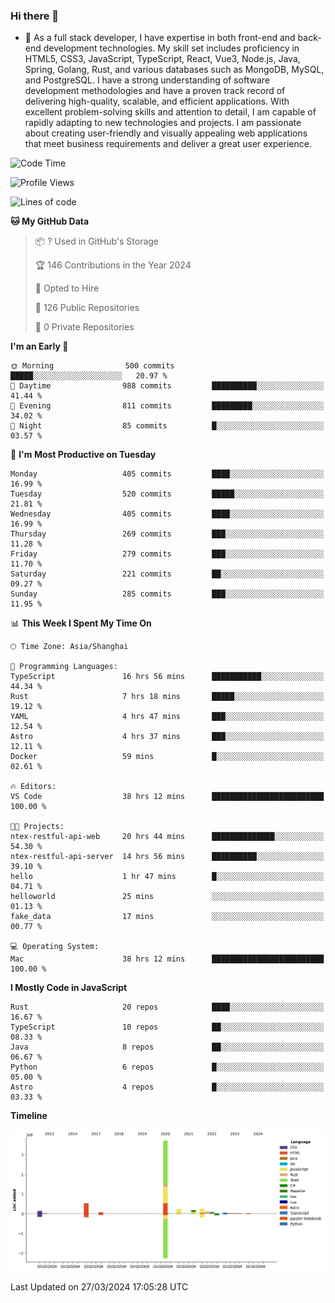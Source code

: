 ### Hi there 👋

- 🌱 As a full stack developer, I have expertise in both front-end and back-end development technologies. My skill set includes proficiency in HTML5, CSS3, JavaScript, TypeScript, React, Vue3, Node.js, Java, Spring, Golang, Rust, and various databases such as MongoDB, MySQL, and PostgreSQL. I have a strong understanding of software development methodologies and have a proven track record of delivering high-quality, scalable, and efficient applications. With excellent problem-solving skills and attention to detail, I am capable of rapidly adapting to new technologies and projects. I am passionate about creating user-friendly and visually appealing web applications that meet business requirements and deliver a great user experience.

<!--START_SECTION:waka-->
![Code Time](http://img.shields.io/badge/Code%20Time-1%2C304%20hrs%2023%20mins-blue)

![Profile Views](http://img.shields.io/badge/Profile%20Views-0-blue)

![Lines of code](https://img.shields.io/badge/From%20Hello%20World%20I%27ve%20Written-5.6%20million%20lines%20of%20code-blue)

**🐱 My GitHub Data** 

> 📦 ? Used in GitHub's Storage 
 > 
> 🏆 146 Contributions in the Year 2024
 > 
> 💼 Opted to Hire
 > 
> 📜 126 Public Repositories 
 > 
> 🔑 0 Private Repositories 
 > 
**I'm an Early 🐤** 

```text
🌞 Morning                500 commits         █████░░░░░░░░░░░░░░░░░░░░   20.97 % 
🌆 Daytime                988 commits         ██████████░░░░░░░░░░░░░░░   41.44 % 
🌃 Evening                811 commits         █████████░░░░░░░░░░░░░░░░   34.02 % 
🌙 Night                  85 commits          █░░░░░░░░░░░░░░░░░░░░░░░░   03.57 % 
```
📅 **I'm Most Productive on Tuesday** 

```text
Monday                   405 commits         ████░░░░░░░░░░░░░░░░░░░░░   16.99 % 
Tuesday                  520 commits         █████░░░░░░░░░░░░░░░░░░░░   21.81 % 
Wednesday                405 commits         ████░░░░░░░░░░░░░░░░░░░░░   16.99 % 
Thursday                 269 commits         ███░░░░░░░░░░░░░░░░░░░░░░   11.28 % 
Friday                   279 commits         ███░░░░░░░░░░░░░░░░░░░░░░   11.70 % 
Saturday                 221 commits         ██░░░░░░░░░░░░░░░░░░░░░░░   09.27 % 
Sunday                   285 commits         ███░░░░░░░░░░░░░░░░░░░░░░   11.95 % 
```


📊 **This Week I Spent My Time On** 

```text
🕑︎ Time Zone: Asia/Shanghai

💬 Programming Languages: 
TypeScript               16 hrs 56 mins      ███████████░░░░░░░░░░░░░░   44.34 % 
Rust                     7 hrs 18 mins       █████░░░░░░░░░░░░░░░░░░░░   19.12 % 
YAML                     4 hrs 47 mins       ███░░░░░░░░░░░░░░░░░░░░░░   12.54 % 
Astro                    4 hrs 37 mins       ███░░░░░░░░░░░░░░░░░░░░░░   12.11 % 
Docker                   59 mins             █░░░░░░░░░░░░░░░░░░░░░░░░   02.61 % 

🔥 Editors: 
VS Code                  38 hrs 12 mins      █████████████████████████   100.00 % 

🐱‍💻 Projects: 
ntex-restful-api-web     20 hrs 44 mins      ██████████████░░░░░░░░░░░   54.30 % 
ntex-restful-api-server  14 hrs 56 mins      ██████████░░░░░░░░░░░░░░░   39.10 % 
hello                    1 hr 47 mins        █░░░░░░░░░░░░░░░░░░░░░░░░   04.71 % 
helloworld               25 mins             ░░░░░░░░░░░░░░░░░░░░░░░░░   01.13 % 
fake_data                17 mins             ░░░░░░░░░░░░░░░░░░░░░░░░░   00.77 % 

💻 Operating System: 
Mac                      38 hrs 12 mins      █████████████████████████   100.00 % 
```

**I Mostly Code in JavaScript** 

```text
Rust                     20 repos            ████░░░░░░░░░░░░░░░░░░░░░   16.67 % 
TypeScript               10 repos            ██░░░░░░░░░░░░░░░░░░░░░░░   08.33 % 
Java                     8 repos             ██░░░░░░░░░░░░░░░░░░░░░░░   06.67 % 
Python                   6 repos             █░░░░░░░░░░░░░░░░░░░░░░░░   05.00 % 
Astro                    4 repos             █░░░░░░░░░░░░░░░░░░░░░░░░   03.33 % 
```



**Timeline**

![Lines of Code chart](https://raw.githubusercontent.com/elton/elton/main/assets/bar_graph.png)


 Last Updated on 27/03/2024 17:05:28 UTC
<!--END_SECTION:waka-->

<!--
**elton/elton** is a ✨ _special_ ✨ repository because its `README.md` (this file) appears on your GitHub profile.

Here are some ideas to get you started:

- 🔭 I’m currently working on ...
- 🌱 I’m currently learning ...
- 👯 I’m looking to collaborate on ...
- 🤔 I’m looking for help with ...
- 💬 Ask me about ...
- 📫 How to reach me: ...
- 😄 Pronouns: ...
- ⚡ Fun fact: ...
-->
